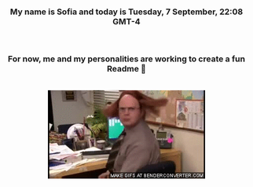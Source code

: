 


<div align="center">
<h3 >My name is Sofia and today is Tuesday, 7 September, 22:08 GMT-4</h3><br>
<h3 >For now, me and my personalities are working to create a fun Readme 👋
</h3><br>
<img src='img/dwight.gif' alt='working...'/>
</div>

